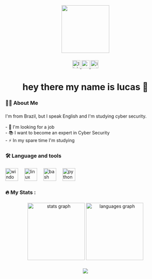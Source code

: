 <div align="center">
  <img height="150" src="https://media.licdn.com/dms/image/v2/D4D03AQFurNXvcsUhIQ/profile-displayphoto-shrink_800_800/B4DZXdniu3G4Ac-/0/1743179886014?e=1749081600&v=beta&t=58TXr9JwDYlS7Sq9pM7CmvLr_79x5Bo5X8C32pkejt4"  />
</div>

###

<div align="center">
  <a href="https://www.linkedin.com/in/lucas-barros-699ba5170/" target="_blank">
    <img src="https://img.shields.io/static/v1?message=LinkedIn&logo=linkedin&label=&color=0077B5&logoColor=white&labelColor=&style=for-the-badge" height="25" alt="linkedin logo"  />
  </a>
  <a href="https://www.youtube.com/@BARROS_NO_OFF" target="_blank">
    <img src="https://img.shields.io/static/v1?message=Youtube&logo=youtube&label=&color=FF0000&logoColor=white&labelColor=&style=for-the-badge" height="25" alt="youtube logo"  />
  </a>
  <a href="https://www.instagram.com/barrinhos_ofc/" target="_blank">
    <img src="https://img.shields.io/static/v1?message=Instagram&logo=instagram&label=&color=E4405F&logoColor=white&labelColor=&style=for-the-badge" height="25" alt="instagram logo"  />
  </a>
</div>

###

<h1 align="center">hey there my name is lucas 👋</h1>

###

<h3 align="left">👩‍💻  About Me</h3>

###

<p align="left">I'm from Brazil, but I speak English and I'm studying cyber security.<br><br>- 🔭 I'm looking for a job<br>- 📚 I want to become an expert in Cyber Security<br>- ⚡ In my spare time I'm studying</p>

###

<h3 align="left">🛠 Language and tools</h3>

###

<div align="left">
  <img src="https://cdn.jsdelivr.net/gh/devicons/devicon/icons/windows8/windows8-original.svg" height="40" alt="windows8 logo"  />
  <img width="12" />
  <img src="https://cdn.jsdelivr.net/gh/devicons/devicon/icons/linux/linux-original.svg" height="40" alt="linux logo"  />
  <img width="12" />
  <img src="https://cdn.jsdelivr.net/gh/devicons/devicon/icons/bash/bash-original.svg" height="40" alt="bash logo"  />
  <img width="12" />
  <img src="https://cdn.jsdelivr.net/gh/devicons/devicon/icons/python/python-original.svg" height="40" alt="python logo"  />
</div>

###

<h3 align="left">🔥   My Stats :</h3>

###

<div align="center">
  <img src="https://github-readme-stats.vercel.app/api?username=barros&hide_title=false&hide_rank=false&show_icons=true&include_all_commits=true&count_private=true&disable_animations=false&theme=tokyonight&locale=en&hide_border=true&order=1" height="180" alt="stats graph"  />
  <img src="https://github-readme-stats.vercel.app/api/top-langs?username=barros&locale=en&hide_title=false&layout=compact&card_width=320&langs_count=5&theme=tokyonight&hide_border=true&order=2" height="180" alt="languages graph"  />
</div>

###

<div align="center">
  <img src="https://visitor-badge.laobi.icu/badge?page_id=barros.barros&left_color=black&right_color=cadetblue"  />
</div>

###
